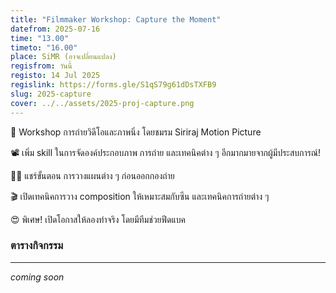 ```yaml
---
title: "Filmmaker Workshop: Capture the Moment"
datefrom: 2025-07-16
time: "13.00"
timeto: "16.00"
place: SiMR (อาจเปลี่ยนแปลง)
regisfrom: วันนี้
registo: 14 Jul 2025
regislink: https://forms.gle/S1qS79g61dDsTXFB9
slug: 2025-capture
cover: ../../assets/2025-proj-capture.png
---
```

📸 Workshop การถ่ายวิดีโอและภาพนิ่ง โดยชมรม Siriraj Motion Picture

📽 เพิ่ม skill ในการจัดองค์ประกอบภาพ การถ่าย และเทคนิคต่าง ๆ อีกมากมายจากผู้มีประสบการณ์!

👨‍💻 แชร์ขั้นตอน การวางแผนต่าง ๆ ก่อนออกกองถ่าย

🎬 เปิดเทคนิคการวาง composition ให้เหมาะสมกับซีน และเทคนิคการถ่ายต่าง ๆ

😍 พิเศษ! เปิดโอกาสให้ลองทำจริง โดยมีทีมช่วยฟีดแบค

### ตารางกิจกรรม

<hr />

_coming soon_